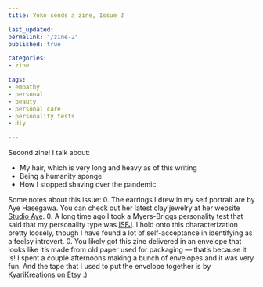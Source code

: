 ```yaml
---
title: Yoko sends a zine, Issue 2

last_updated: 
permalink: "/zine-2"
published: true

categories:
- zine

tags:
- empathy
- personal
- beauty
- personal care
- personality tests
- diy

---
```


Second zine! I talk about:
- My hair, which is very long and heavy as of this writing
- Being a humanity sponge
- How I stopped shaving over the pandemic

Some notes about this issue:
0. The earrings I drew in my self portrait are by Aye Hasegawa. You can check out her latest clay jewelry at her website [Studio Aye](https://studioaye.com/).
0. A long time ago I took a Myers-Briggs personality test that said that my personality type was [ISFJ](https://www.16personalities.com/isfj-personality). I hold onto this characterization pretty loosely, though I have found a lot of self-acceptance in identifying as a feelsy introvert.
0. You likely got this zine delivered in an envelope that looks like it’s made from old paper used for packaging — that’s because it is! I spent a couple afternoons making a bunch of envelopes and it was very fun. And the tape that I used to put the envelope together is by [KyariKreations on Etsy](https://www.etsy.com/shop/KyariKreations) :)